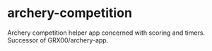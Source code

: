 # archery-competition
Archery competition helper app concerned with scoring and timers. Successor of GRX00/archery-app.
